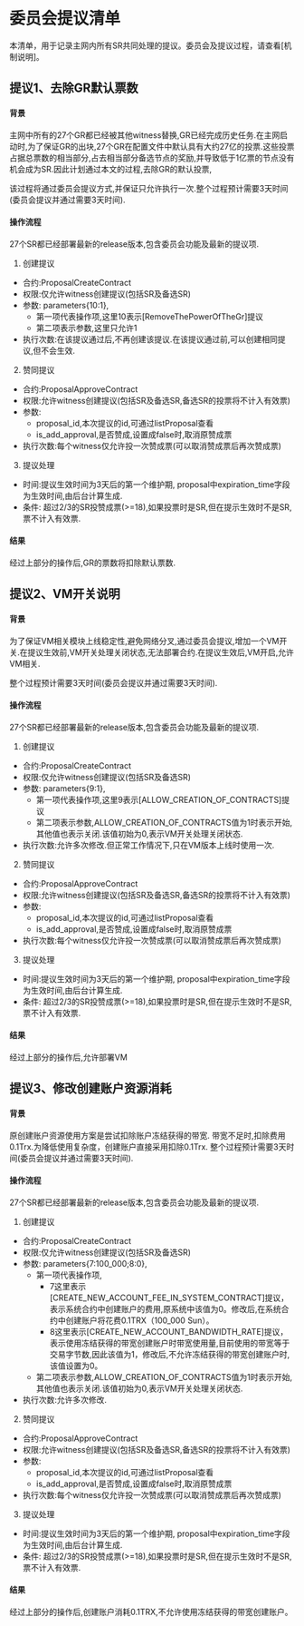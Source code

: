 # 委员会提议清单
 本清单，用于记录主网内所有SR共同处理的提议。委员会及提议过程，请查看[机制说明]。
 
## 提议1、去除GR默认票数
#### 背景
  主网中所有的27个GR都已经被其他witness替换,GR已经完成历史任务.在主网启动时,为了保证GR的出块,27个GR在配置文件中默认具有大约27亿的投票.这些投票占据总票数的相当部分,占去相当部分备选节点的奖励,并导致低于1亿票的节点没有机会成为SR.因此计划通过本文的过程,去除GR的默认投票,
    
  该过程将通过委员会提议方式,并保证只允许执行一次.整个过程预计需要3天时间(委员会提议并通过需要3天时间). 
    
#### 操作流程 
  27个SR都已经部署最新的release版本,包含委员会功能及最新的提议项.
  
  1. 创建提议
   + 合约:ProposalCreateContract
   + 权限:仅允许witness创建提议(包括SR及备选SR)
   + 参数: parameters{10:1},
      + 第一项代表操作项,这里10表示[RemoveThePowerOfTheGr]提议
      + 第二项表示参数,这里只允许1
   + 执行次数:在该提议通过后,不再创建该提议.在该提议通过前,可以创建相同提议,但不会生效. 
  2. 赞同提议
   + 合约:ProposalApproveContract
   + 权限:允许witness创建提议(包括SR及备选SR,备选SR的投票将不计入有效票)
   + 参数: 
      + proposal_id,本次提议的id,可通过listProposal查看
      + is_add_approval,是否赞成,设置成false时,取消原赞成票
   + 执行次数:每个witness仅允许投一次赞成票(可以取消赞成票后再次赞成票)
  3. 提议处理
   + 时间:提议生效时间为3天后的第一个维护期, proposal中expiration_time字段为生效时间,由后台计算生成.
   + 条件: 超过2/3的SR投赞成票(>=18),如果投票时是SR,但在提示生效时不是SR,票不计入有效票.
     
#### 结果
  经过上部分的操作后,GR的票数将扣除默认票数.
  

## 提议2、VM开关说明
#### 背景
  为了保证VM相关模块上线稳定性,避免网络分叉,通过委员会提议,增加一个VM开关.在提议生效前,VM开关处理关闭状态,无法部署合约.在提议生效后,VM开启,允许VM相关.
  
  整个过程预计需要3天时间(委员会提议并通过需要3天时间). 
 
    
#### 操作流程 
  27个SR都已经部署最新的release版本,包含委员会功能及最新的提议项.
  
  1. 创建提议
   + 合约:ProposalCreateContract
   + 权限:仅允许witness创建提议(包括SR及备选SR)
   + 参数: parameters{9:1},
      + 第一项代表操作项,这里9表示[ALLOW_CREATION_OF_CONTRACTS]提议
      + 第二项表示参数,ALLOW_CREATION_OF_CONTRACTS值为1时表示开始,其他值也表示关闭.该值初始为0,表示VM开关处理关闭状态.
   + 执行次数:允许多次修改.但正常工作情况下,只在VM版本上线时使用一次.
  2. 赞同提议
   + 合约:ProposalApproveContract
   + 权限:允许witness创建提议(包括SR及备选SR,备选SR的投票将不计入有效票)
   + 参数: 
      + proposal_id,本次提议的id,可通过listProposal查看
      + is_add_approval,是否赞成,设置成false时,取消原赞成票
   + 执行次数:每个witness仅允许投一次赞成票(可以取消赞成票后再次赞成票)
  3. 提议处理
   + 时间:提议生效时间为3天后的第一个维护期, proposal中expiration_time字段为生效时间,由后台计算生成.
   + 条件: 超过2/3的SR投赞成票(>=18),如果投票时是SR,但在提示生效时不是SR,票不计入有效票.
     
#### 结果
  经过上部分的操作后,允许部署VM
  

## 提议3、修改创建账户资源消耗
#### 背景
  原创建账户资源使用方案是尝试扣除账户冻结获得的带宽. 带宽不足时,扣除费用0.1Trx.为降低使用复杂度，创建账户直接采用扣除0.1Trx.
  整个过程预计需要3天时间(委员会提议并通过需要3天时间). 
 
    
#### 操作流程 
  27个SR都已经部署最新的release版本,包含委员会功能及最新的提议项.
  
  1. 创建提议
   + 合约:ProposalCreateContract
   + 权限:仅允许witness创建提议(包括SR及备选SR)
   + 参数: parameters{7:100_000;8:0},
      + 第一项代表操作项,
         + 7这里表示[CREATE_NEW_ACCOUNT_FEE_IN_SYSTEM_CONTRACT]提议，表示系统合约中创建账户的费用,原系统中该值为0。修改后,在系统合约中创建账户将花费0.1TRX（100_000 Sun）。
         + 8这里表示[CREATE_NEW_ACCOUNT_BANDWIDTH_RATE]提议，表示使用冻结获得的带宽创建账户时带宽使用量,目前使用的带宽等于交易字节数,因此该值为1，修改后,不允许冻结获得的带宽创建账户时,该值设置为0。
      + 第二项表示参数,ALLOW_CREATION_OF_CONTRACTS值为1时表示开始,其他值也表示关闭.该值初始为0,表示VM开关处理关闭状态.
   + 执行次数:允许多次修改.
  2. 赞同提议
   + 合约:ProposalApproveContract
   + 权限:允许witness创建提议(包括SR及备选SR,备选SR的投票将不计入有效票)
   + 参数: 
      + proposal_id,本次提议的id,可通过listProposal查看
      + is_add_approval,是否赞成,设置成false时,取消原赞成票
   + 执行次数:每个witness仅允许投一次赞成票(可以取消赞成票后再次赞成票)
  3. 提议处理
   + 时间:提议生效时间为3天后的第一个维护期, proposal中expiration_time字段为生效时间,由后台计算生成.
   + 条件: 超过2/3的SR投赞成票(>=18),如果投票时是SR,但在提示生效时不是SR,票不计入有效票.
     
#### 结果
  经过上部分的操作后,创建账户消耗0.1TRX,不允许使用冻结获得的带宽创建账户。
  
  